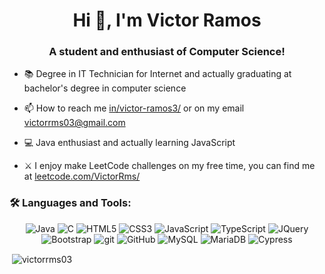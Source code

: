 <h1 align="center">Hi 👋, I'm Victor Ramos</h1>
<h3 align="center">A student and enthusiast of Computer Science!</h3>

- 📚 Degree in IT Technician for Internet and actually graduating at bachelor's degree in computer science

- 📫 How to reach me <a href="https://www.linkedin.com/in/victor-ramos3/">in/victor-ramos3/</a> or on my email <a>victorrms03@gmail.com</a>

- 💻 Java enthusiast and actually learning JavaScript

- ⚔ I enjoy make LeetCode challenges on my free time, you can find me at <a href="https://leetcode.com/VictorRms/">leetcode.com/VictorRms/</a>

<h3 align="left">🛠 Languages and Tools:</h3>
<p align="center"> <img src="https://img.shields.io/badge/java-%23ED8B00.svg?style=for-the-badge&logo=openjdk&logoColor=white" alt="Java"/>
  <img src="https://img.shields.io/badge/c-%2300599C.svg?style=for-the-badge&logo=c&logoColor=white" alt="C"/>
  <img src="https://img.shields.io/badge/html5-%23E34F26.svg?style=for-the-badge&logo=html5&logoColor=white" alt="HTML5"/>
  <img src="https://img.shields.io/badge/css3-%231572B6.svg?style=for-the-badge&logo=css3&logoColor=white" alt="CSS3"/>
  <img src="https://img.shields.io/badge/javascript-%23323330.svg?style=for-the-badge&logo=javascript&logoColor=%23F7DF1E" alt="JavaScript"/>
  <img src="https://img.shields.io/badge/TypeScript-007ACC?style=for-the-badge&logo=typescript&logoColor=white" alt="TypeScript"/>
  <img src="https://img.shields.io/badge/jquery-%230769AD.svg?style=for-the-badge&logo=jquery&logoColor=white" alt="JQuery"/>
  <img src="https://img.shields.io/badge/-boostrap-0D1117?style=for-the-badge&logo=bootstrap&labelColor=0D1117" alt="Bootstrap"/>
  <img src="https://img.shields.io/badge/git-%23F05033.svg?style=for-the-badge&logo=git&logoColor=white" alt="git"/>
  <img src="https://img.shields.io/badge/github-%23121011.svg?style=for-the-badge&logo=github&logoColor=white" alt="GitHub"/>
  <img src="https://img.shields.io/badge/mysql-%2300f.svg?style=for-the-badge&logo=mysql&logoColor=white" alt="MySQL"/>
  <img src="https://img.shields.io/badge/MariaDB-003545?style=for-the-badge&logo=mariadb&logoColor=white" alt="MariaDB"/>
  <img src="https://img.shields.io/badge/-cypress-%23E5E5E5?style=for-the-badge&logo=cypress&logoColor=058a5e" alt="Cypress"/>
</p>

<!-- <p><img align="left" src="https://github-readme-stats.vercel.app/api/top-langs?username=victorrms03&show_icons=true&theme=dark&locale=en&layout=compact" alt="victorrms03" /></p> -->

<p>&nbsp;<img align="center" src="https://github-readme-stats.vercel.app/api?username=victorrms03&show_icons=true&theme=dark&locale=en" alt="victorrms03" /></p>
